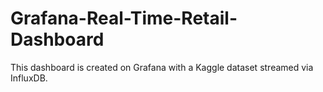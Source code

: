 # Grafana-Real-Time-Retail-Dashboard
This dashboard is created on Grafana with a Kaggle dataset streamed via InfluxDB.

